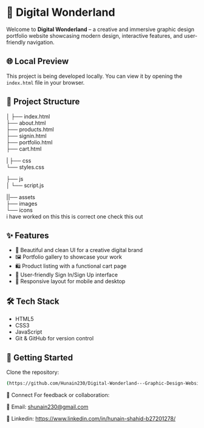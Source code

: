 # 🎨 Digital Wonderland

Welcome to **Digital Wonderland** – a creative and immersive graphic design portfolio website showcasing modern design, interactive features, and user-friendly navigation.

## 🌐 Local Preview

This project is being developed locally. You can view it by opening the `index.html` file in your browser.

## 📁 Project Structure

│
├── index.html            \
├── about.html            \
├── products.html           \
├── signin.html           \
├── portfolio.html    \
├── cart.html          

|
├── css  \
 └── styles.css            

├── js     \
│   └── script.js            

||── assets
\
    ├── images             
    └── icons             
i have worked on this 
this is correct one 
check this out 
## ✨ Features

- 🎨 Beautiful and clean UI for a creative digital brand
- 🖼️ Portfolio gallery to showcase your work
- 🛍️ Product listing with a functional cart page
- 🔐 User-friendly Sign In/Sign Up interface
- 📱 Responsive layout for mobile and desktop

## 🛠️ Tech Stack

- HTML5  
- CSS3  
- JavaScript  
- Git & GitHub for version control  

## 🚀 Getting Started

 Clone the repository:
   ```bash
 (https://github.com/Hunain230/Digital-Wonderland---Graphic-Design-Website.git)

```
💬 Connect
For feedback or collaboration:

📧 Email: shunain230@gmail.com

💼 Linkedin: https://www.linkedin.com/in/hunain-shahid-b27201278/
